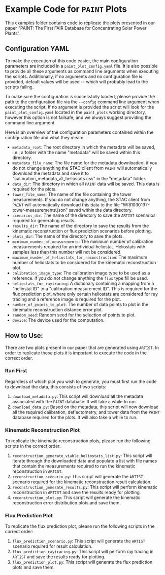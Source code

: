 # Example Code for ``PAINT`` Plots

This examples folder contains code to replicate the plots presented in our paper "PAINT: The First FAIR Database for
Concentrating Solar Power Plants".

## Configuration YAML

To make the execution of this code easier, the main configuration parameters are included in a ``paint_plot_config.yaml``
file. It is also possible to provide all these arguments as command line arguments when executing the scripts.
Additionally, if no arguments and no configuration file is provided, default values will be used -- which will probably
lead to the scripts failing.

To make sure the configuration is successfully loaded, please provide the path to the configuration file via the ``--config``
command line argument when executing the script. If no argument is provided the script will look for the ``paint_plot_config.yaml``
located in the ``paint_plots`` working directory, however this option is not failsafe, and we always suggest providing the command
line argument.

Here is an overview of the configuration parameters contained within the configuration file and what they mean:

- `metadata_root`: The root directory in which the metadata will be saved, i.e., a folder with the name "metadata" will be saved within this directory.
- `metadata_file_name`: The file name for the metadata downloaded, if you do not change anything the STAC client from ``PAINT`` will automatically download the metadata and save it to "calibration_metadata_all_heliostats.csv" in the "metadata" folder.
- `data_dir`: The directory in which all ``PAINT`` data will be saved. This data is required for the plots.
- `tower_file_name`: The name of the file containing the tower measurements. If you do not change anything, the STAC client from ``PAINT`` will automatically download this data to the file "WRI1030197-tower-measurements.json" saved within the data directory.
- `scenarios_dir`: The name of the directory to save the ``ARTIST`` scenarios required for generating results.
- `results_dir`: The name of the directory to save the results from the kinematic reconstruction or flux prediction scenarios before plotting.
- `plots_dir`: The name of the directory to save the plots.
- `minimum_number_of_measurements`: The minimum number of calibration measurements required for an individual heliostat. Heliostats with samples less than this number will not be considered.
- `maximum_number_of_heliostats_for_reconstruction`: The maximum number of heliostats to be considered for the kinematic reconstruction plot.
- `calibration_image_type`: The calibration image type to be used as a reference. If you do not change anything the ``flux`` type fill be used.
- `heliostats_for_raytracing`: A dictionary containing a mapping from a "heliostat ID" to a "calibration measurement ID". This is required for the flux prediction plot, where only certain heliostats are considered for ray tracing and a reference image is required for the plot.
- `number_of_points_to_plot`: The number of data points to plot in the kinematic reconstruction distance error plot.
- `random_seed`: Random seed for the selection of points to plot.
- `device`: The device used for the computation.

## How to Use:

There are two plots present in our paper that are generated using ``ARTIST``. In order to replicate these plots it is important
to execute the code in the correct order.

### Run First

Regardless of which plot you wish to generate, you must first run the code to download the data, this consists of two scripts:

1. ``download_metadata.py``: This script will download all the metadata associated with the ``PAINT`` database. It will take a while to run.
2. ``download_data.py``: Based on the metadata, this script will now download all the required calibration, deflectometry, and tower data from the ``PAINT`` database required for the plots. It will also take a while to run.

### Kinematic Reconstruction Plot

To replicate the kinematic reconstruction plots, please run the following scripts in the correct order:

1. ``reconstruction_generate_viable_heliostats_list.py``: This script will iterate through the downloaded data and populate a list with file names that contain the measurements required to run the kinematic reconstruction in ``ARTIST``.
2. ``reconstruction_scenario.py``: This script will generate the ``ARTIST`` scenario required for the kinematic reconstruction result calculation.
3. ``reconstruction_generate_results.py``: This script will perform kinematic reconstruction in ``ARTIST`` and save the results ready for plotting.
4. ``reconstruction_plot.py``: This script will generate the kinematic reconstruction error distribution plots and save them.

### Flux Prediction Plot

To replicate the flux prediction plot, please run the following scripts in the correct order:

1. ``flux_prediction_scenario.py``: This script will generate the ``ARTIST`` scenario required for result calculation.
2. ``flux_prediction_raytracing.py``: This script will perform ray tracing in ``ARTIST`` and save the results ready for plotting.
3. ``flux_prediction_plot.py``: This script will generate the flux prediction plots and save them.
